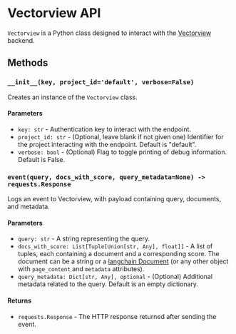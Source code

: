 # Vectorview API

`Vectorview` is a Python class designed to interact with the [Vectorview](https://www.vectorview.ai/) backend.

## Methods

### `__init__(key, project_id='default', verbose=False)`

Creates an instance of the `Vectorview` class.

#### Parameters

- `key: str` - Authentication key to interact with the endpoint.
- `project_id: str` - (Optional, leave blank if not given one) Identifier for the project interacting with the endpoint. Default is "default".
- `verbose: bool` - (Optional) Flag to toggle printing of debug information. Default is False.

### `event(query, docs_with_score, query_metadata=None) -> requests.Response`

Logs an event to Vectorview, with payload containing query, documents, and metadata.

#### Parameters

- `query: str` - A string representing the query.
- `docs_with_score: List[Tuple[Union[str, Any], float]]` - A list of tuples, each containing a document and a corresponding score. The document can be a string or a [langchain Document](https://docs.langchain.com/docs/components/schema/document) (or any other object with `page_content` and `metadata` attributes).
- `query_metadata: Dict[str, Any], optional` - (Optional) Additional metadata related to the query. Default is an empty dictionary.

#### Returns

- `requests.Response` - The HTTP response returned after sending the event.

